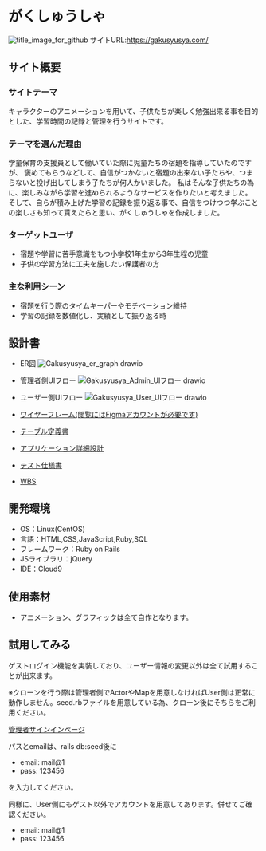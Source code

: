 # がくしゅうしゃ
![title_image_for_github](https://github.com/ouzyu/Gakusyusya/assets/129580397/6eb1b213-0a74-4a72-bd67-285d7cd1f284)
サイトURL:https://gakusyusya.com/
## サイト概要
### サイトテーマ
キャラクターのアニメーションを用いて、子供たちが楽しく勉強出来る事を目的とした、学習時間の記録と管理を行うサイトです。

### テーマを選んだ理由
学童保育の支援員として働いていた際に児童たちの宿題を指導していたのですが、
褒めてもらうなどして、自信がつかないと宿題の出来ない子たちや、つまらないと投げ出してしまう子たちが何人かいました。
私はそんな子供たちの為に、楽しみながら学習を進められるようなサービスを作りたいと考えました。
そして、自らが積み上げた学習の記録を振り返る事で、自信をつけつつ学ぶことの楽しさも知って貰えたらと思い、がくしゅうしゃを作成しました。

### ターゲットユーザ
- 宿題や学習に苦手意識をもつ小学校1年生から3年生程の児童
- 子供の学習方法に工夫を施したい保護者の方

### 主な利用シーン
- 宿題を行う際のタイムキーパーやモチベーション維持
- 学習の記録を数値化し、実績として振り返る時

## 設計書
- ER図
![Gakusyusya_er_graph drawio](https://github.com/ouzyu/Gakusyusya/assets/129580397/b68d6415-ed0e-4f82-b715-0f6aee5fa949)
- 管理者側UIフロー
![Gakusyusya_Admin_UIフロー drawio](https://github.com/ouzyu/Gakusyusya/assets/129580397/ab6110c6-4982-47cc-828e-ccbbde13d83a)
- ユーザー側UIフロー
![Gakusyusya_User_UIフロー drawio](https://github.com/ouzyu/Gakusyusya/assets/129580397/b8d03713-6bee-4765-baa7-52e8dbf33f82)

- [ワイヤーフレーム(閲覧にはFigmaアカウントが必要です)](https://www.figma.com/file/wmUrhU66a6K21xuso6iyvb/Gakusyusya_wireframe?type=design&node-id=19%3A7&mode=design&t=dcEuRNoMayndmceK-1)
- [テーブル定義書](https://docs.google.com/spreadsheets/d/1j0O0XZ-fZttLLpBUQvT6pn8Jo8ZmGXgYNXGtYQ37TJI/edit?usp=sharing)
- [アプリケーション詳細設計](https://docs.google.com/spreadsheets/d/14rNsCNkWDJqcEqb43ymJtHAwY94dvT5eDOl0NgDopIg/edit?usp=sharing)
- [テスト仕様書](https://docs.google.com/spreadsheets/d/1AeBx2qTEoZ3EpG8P17JaH5_3Afv23vZJ/edit?usp=sharing&ouid=114789396950183428579&rtpof=true&sd=true)
- [WBS](https://docs.google.com/spreadsheets/d/13xHDjOi6o5Bwp1dwTuyY8KJmIZlT4b7MCKG3yg7knvs/edit?usp=sharing)

## 開発環境
- OS：Linux(CentOS)
- 言語：HTML,CSS,JavaScript,Ruby,SQL
- フレームワーク：Ruby on Rails
- JSライブラリ：jQuery
- IDE：Cloud9

## 使用素材
- アニメーション、グラフィックは全て自作となります。

## 試用してみる
ゲストログイン機能を実装しており、ユーザー情報の変更以外は全て試用することが出来ます。

※クローンを行う際は管理者側でActorやMapを用意しなければUser側は正常に動作しません。seed.rbファイルを用意している為、クローン後にそちらをご利用ください。

[管理者サインインページ](https://gakusyusya.com/admins/sign_in)

パスとemailは、rails db:seed後に
- email: mail@1
- pass: 123456

を入力してください。

同様に、User側にもゲスト以外でアカウントを用意してあります。併せてご確認ください。
- email: mail@1
- pass: 123456
